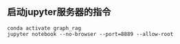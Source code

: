 ## 启动jupyter服务器的指令
```
conda activate graph_rag
jupyter notebook --no-browser --port=8889 --allow-root
```
